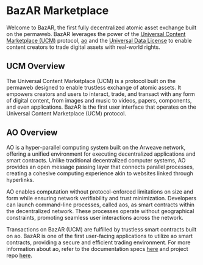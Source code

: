 # BazAR Marketplace 

Welcome to BazAR, the first fully decentralized atomic asset exchange built on the permaweb. BazAR leverages the power of the [Universal Content Marketplace (UCM)](https://github.com/permaweb/ao-ucm) protocol, [ao](https://github.com/permaweb/ao) and the [Universal Data License](https://udlicense.arweave.dev/ (UDL)) to enable content creators to trade digital assets with real-world rights.

## UCM Overview
The Universal Content Marketplace (UCM) is a protocol built on the permaweb designed to enable trustless exchange of atomic assets. It empowers creators and users to interact, trade, and transact with any form of digital content, from images and music to videos, papers, components, and even applications. BazAR is the first user interface that operates on the Universal Content Marketplace (UCM) protocol. 


## AO Overview

AO is a hyper-parallel computing system built on the Arweave network, offering a unified environment for executing decentralized applications and smart contracts. Unlike traditional decentralized computer systems, AO provides an open message passing layer that connects parallel processes, creating a cohesive computing experience akin to websites linked through hyperlinks.

AO enables computation without protocol-enforced limitations on size and form while ensuring network verifiability and trust minimization. Developers can launch command-line processes, called aos, as smart contracts within the decentralized network. These processes operate without geographical constraints, promoting seamless user interactions across the network.

Transactions on BazAR (UCM)  are fulfilled by trustless smart contracts built on ao. BazAR is one of the first user-facing applications to utilize ao smart contracts, providing a secure and efficient trading environment. For more information about ao, refer to the documentation specs [here](https://ao.arweave.dev/#/) and project repo [here](https://github.com/permaweb/ao). 
